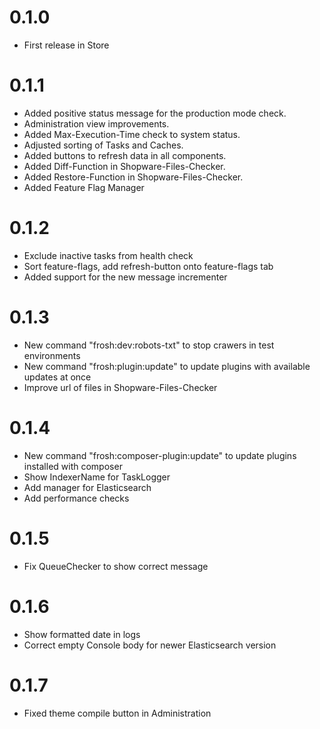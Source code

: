 # 0.1.0

* First release in Store

# 0.1.1

* Added positive status message for the production mode check. 
* Administration view improvements.
* Added Max-Execution-Time check to system status.
* Adjusted sorting of Tasks and Caches.
* Added buttons to refresh data in all components.
* Added Diff-Function in Shopware-Files-Checker.
* Added Restore-Function in Shopware-Files-Checker.
* Added Feature Flag Manager

# 0.1.2

* Exclude inactive tasks from health check
* Sort feature-flags, add refresh-button onto feature-flags tab
* Added support for the new message incrementer

# 0.1.3

* New command "frosh:dev:robots-txt" to stop crawers in test environments
* New command "frosh:plugin:update" to update plugins with available updates at once
* Improve url of files in Shopware-Files-Checker

# 0.1.4

* New command "frosh:composer-plugin:update" to update plugins installed with composer
* Show IndexerName for TaskLogger
* Add manager for Elasticsearch
* Add performance checks

# 0.1.5

* Fix QueueChecker to show correct message

# 0.1.6

* Show formatted date in logs
* Correct empty Console body for newer Elasticsearch version

# 0.1.7

* Fixed theme compile button in Administration
